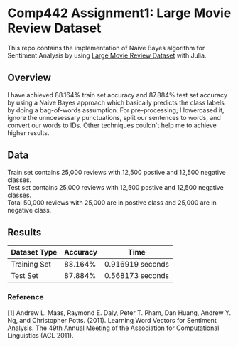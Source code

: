 # Comp442 Assignment1: Large Movie Review Dataset
This repo contains the implementation of Naive Bayes algorithm for Sentiment Analysis by using [Large Movie Review Dataset](https://ai.stanford.edu/~amaas/data/sentiment/) with Julia.

## Overview
I have achieved 88.164% train set accuracy and 87.884% test set accuracy by using a Naive Bayes approach which basically predicts the class labels by doing a bag-of-words assumption. For pre-processing; I lowercased it, ignore the unncesessary punctuations, split our sentences to words, and convert our words to IDs. Other techniques couldn't help me to achieve higher results.

## Data
Train set contains 25,000 reviews with 12,500 postive and 12,500 negative classes. <br />
Test set contains 25,000 reviews with 12,500 postive and 12,500 negative classes. <br />
Total 50,000 reviews with 25,000 are in postive class and 25,000 are in negative class. <br />

## Results
|Dataset Type|  Accuracy | Time|
| ---| --- | --- |
|Training Set|  88.164% | 0.916919 seconds|
|Test Set| 87.884%| 0.568173 seconds|


### Reference
<a id="1">[1]</a>
Andrew L. Maas, Raymond E. Daly, Peter T. Pham, Dan Huang, Andrew Y. Ng, and Christopher Potts. (2011). Learning Word Vectors for Sentiment Analysis. The 49th Annual Meeting of the Association for Computational Linguistics (ACL 2011).
